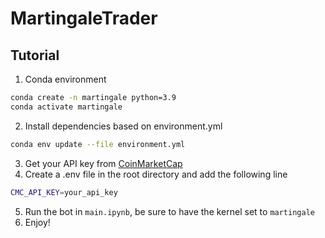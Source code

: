 # MartingaleTrader

## Tutorial
1. Conda environment
```bash
conda create -n martingale python=3.9
conda activate martingale
```
2. Install dependencies based on environment.yml
```bash
conda env update --file environment.yml
```
3. Get your API key from [CoinMarketCap](https://coinmarketcap.com/api/)
4. Create a .env file in the root directory and add the following line
```bash
CMC_API_KEY=your_api_key
```
5. Run the bot in `main.ipynb`, be sure to have the kernel set to `martingale`
6. Enjoy!
